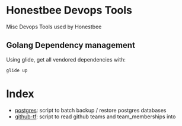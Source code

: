 # Honestbee Devops Tools

Misc Devops Tools used by Honestbee

## Golang Dependency management

Using glide, get all vendored dependencies with:

```
glide up
```

# Index

- [postgres](postgres/): script to batch backup / restore postgres databases
- [github-tf](github-tf/): script to read github teams and team_memberships into 